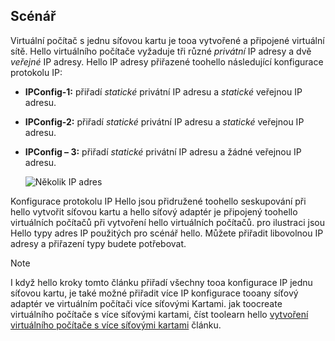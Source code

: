 ## <a name="scenario"></a>Scénář
Virtuální počítač s jednu síťovou kartu je tooa vytvořené a připojené virtuální sítě. Hello virtuálního počítače vyžaduje tři různé *privátní* IP adresy a dvě *veřejné* IP adresy. Hello IP adresy přiřazené toohello následující konfigurace protokolu IP:

* **IPConfig-1:** přiřadí *statické* privátní IP adresu a *statické* veřejnou IP adresu.
* **IPConfig-2:** přiřadí *statické* privátní IP adresu a *statické* veřejnou IP adresu.
* **IPConfig – 3:** přiřadí *statické* privátní IP adresu a žádné veřejnou IP adresu.
  
    ![Několik IP adres](./media/virtual-network-multiple-ip-addresses-scenario/multiple-ipconfigs.png)

Konfigurace protokolu IP Hello jsou přidružené toohello seskupování při hello vytvořit síťovou kartu a hello síťový adaptér je připojený toohello virtuálních počítačů při vytvoření hello virtuálních počítačů. pro ilustraci jsou Hello typy adres IP použitých pro scénář hello. Můžete přiřadit libovolnou IP adresy a přiřazení typy budete potřebovat.

> [!NOTE]
> I když hello kroky tomto článku přiřadí všechny tooa konfigurace IP jednu síťovou kartu, je také možné přiřadit více IP konfigurace tooany síťový adaptér ve virtuálním počítači více síťovými Kartami. jak toocreate virtuálního počítače s více síťovými kartami, číst toolearn hello [vytvoření virtuálního počítače s více síťovými kartami](../articles/virtual-network/virtual-network-deploy-multinic-arm-ps.md) článku.
